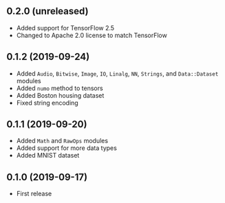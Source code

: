 ## 0.2.0 (unreleased)

- Added support for TensorFlow 2.5
- Changed to Apache 2.0 license to match TensorFlow

## 0.1.2 (2019-09-24)

- Added `Audio`, `Bitwise`, `Image`, `IO`, `Linalg`, `NN`, `Strings`, and `Data::Dataset` modules
- Added `numo` method to tensors
- Added Boston housing dataset
- Fixed string encoding

## 0.1.1 (2019-09-20)

- Added `Math` and `RawOps` modules
- Added support for more data types
- Added MNIST dataset

## 0.1.0 (2019-09-17)

- First release
